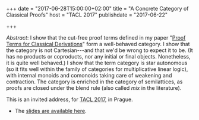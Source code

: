+++
date = "2017-06-28T15:00:00+02:00"
title = "A Concrete Category of Classical Proofs"
host = "TACL 2017"
publishdate = "2017-06-22"

+++

*Abstract*: I show that the cut-free proof terms defined in my paper "[Proof Terms for Classical Derivations](http://consequently.org/writing/proof-terms-for-classical-derivations/)" form a well-behaved category.  I show that the category is not Cartesian---and that we'd be wrong to expect it to be. (It has no products or coproducts, nor any initial or final objects. Nonetheless, it is quite well behaved.) I show that the term category is star autonomous (so it fits well within the family of categories for multiplicative linear logic), with internal monoids and comonoids taking care of weakening and contraction. The category is enriched in the category of semilattices, as proofs are closed under the blend rule (also called *mix* in the literature). 

This is an invited address, for [TACL 2017](http://www.cs.cas.cz/tacl2017/), in Prague.

* The [slides are available here](http://consequently.org/slides/a-category-of-classical-proofs-tacl.pdf).
